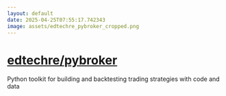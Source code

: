 ```yaml
---
layout: default
date: 2025-04-25T07:55:17.742343
image: assets/edtechre_pybroker_cropped.png
---
```


# [edtechre/pybroker](https://github.com/edtechre/pybroker)

Python toolkit for building and backtesting trading strategies with code and data
